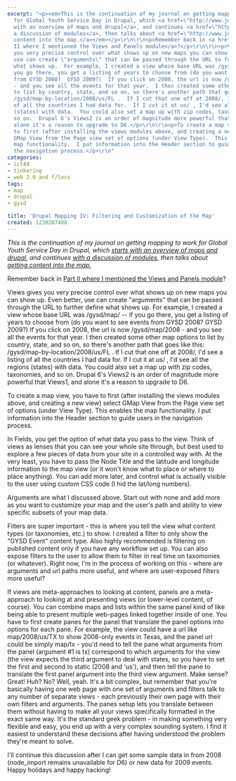```yaml
---
excerpt: "<p><em>This is the continuation of my journal on getting mapping to work
  for Global Youth Service Day in Drupal, which <a href=\"http://www.joncamfield.com/blog/2008/10/how_i_made_a_map_for_global_yo.html\">starts
  with an overview of maps and drupal</a>, and continues <a href=\"http://www.joncamfield.com/blog/2008/10/drupal_and_maps_ii_modules_in_1.html\">with
  a discussion of modules</a>, then talks about <a href=\"http://www.joncamfield.com/blog/2008/11/drupal_and_maps_iii_getting_di.html\">getting
  content into the map.</a></em></p>\r\n\r\n<p>Remember back in <a href=\"http://www.joncamfield.com/blog/2008/10/drupal_and_maps_ii_modules_in_1.html\">Part
  II where I mentioned the Views and Panels module</a>?</p>\r\n\r\n<p>Views gives
  you very precise control over what shows up on new maps you can show up.  Even better,
  use can create \"arguments\" that can be passed through the URL to further define
  what shows up.  For example, I created a view whose base URL was /gysd/map/ -- if
  you go there, you get a listing of years to choose from (do you want to see events
  from GYSD 2008?  GYSD 2009?)  If you click on 2008, the url is now /gysd/map/2008
  - and you see all the events for that year.  I then created some other map options
  to list by country, state, and so on, so there's another path that goes like this:
  /gysd/map-by-location/2008/us/FL .  If I cut that one off at 2008/, I'd see a listing
  of all the countries I had data for.  If I cut it at us/ , I'd see all the regions
  (states) with data.  You could also set a map up with zip codes, taxonomies, and
  so on.  Drupal 6's Views2 is an order of magnitude more powerful that Views1, and
  alone it's a reason to upgrade to D6.</p>\r\n\r\n<p>To create a map view, you have
  to first (after installing the views modules above, and creating a new view) select
  GMap View from the Page view set of options (under View Type).  This enables the
  map functionality.  I put information into the Header section to guide users in
  the navigation process.</p>\r\n"
categories:
- ict4d
- tinkering
- web 2.0 and f/loss
tags:
- map
- drupal
- gysd

title: 'Drupal Mapping IV: Filtering and Customization of the Map'
created: 1230287400
---
```

<p><em>This is the continuation of my journal on getting mapping to work for Global Youth Service Day in Drupal, which <a href="http://www.joncamfield.com/blog/2008/10/how_i_made_a_map_for_global_yo.html">starts with an overview of maps and drupal</a>, and continues <a href="http://www.joncamfield.com/blog/2008/10/drupal_and_maps_ii_modules_in_1.html">with a discussion of modules</a>, then talks about <a href="http://www.joncamfield.com/blog/2008/11/drupal_and_maps_iii_getting_di.html">getting content into the map.</a></em></p>

<p>Remember back in <a href="http://www.joncamfield.com/blog/2008/10/drupal_and_maps_ii_modules_in_1.html">Part II where I mentioned the Views and Panels module</a>?</p>

<p>Views gives you very precise control over what shows up on new maps you can show up.  Even better, use can create "arguments" that can be passed through the URL to further define what shows up.  For example, I created a view whose base URL was /gysd/map/ -- if you go there, you get a listing of years to choose from (do you want to see events from GYSD 2008?  GYSD 2009?)  If you click on 2008, the url is now /gysd/map/2008 - and you see all the events for that year.  I then created some other map options to list by country, state, and so on, so there's another path that goes like this: /gysd/map-by-location/2008/us/FL .  If I cut that one off at 2008/, I'd see a listing of all the countries I had data for.  If I cut it at us/ , I'd see all the regions (states) with data.  You could also set a map up with zip codes, taxonomies, and so on.  Drupal 6's Views2 is an order of magnitude more powerful that Views1, and alone it's a reason to upgrade to D6.</p>

<p>To create a map view, you have to first (after installing the views modules above, and creating a new view) select GMap View from the Page view set of options (under View Type).  This enables the map functionality.  I put information into the Header section to guide users in the navigation process.</p>
<!--break-->
<p>In Fields, you get the option of what data you pass to the view.  Think of views as lenses that you can see your whole site through, but best used to explore a few pieces of data from your site in a controlled way with.  At the very least, you have to pass the Node Title and the latitude and longitude information to the map view (or it won't know what to place or where to place anything).  You can add more later, and control what is actually visible to the user using custom CSS code (I hid the lat/long numbers).</p>

<p>Arguments are what I discussed above.  Start out with none and add more as you want to customize your map and the user's path and ability to view specific subsets of your map data.</p>

<p>Filters are super important - this is where you tell the view what content types (or taxonomies, etc.) to show.  I created a filter to only show the "GYSD Event" content type.  Also highly recommended is filtering on published content only if you have any workflow set up.  You can also expose filters to the user to allow them to filter in real time on taxomonies (or whatever).  Right now, I'm in the process of working on this - where are arguments and url paths more useful, and where are user-exposed filters more useful?</p>

<p>If views are meta-approaches to looking at content, panels are a meta-approach to looking at and presenting views (or lower-level content, of course).  You can combine maps and lists within the same panel kind of like being able to present multiple web-pages linked together inside of one.  You have to first create panes for the panel that translate the panel options into options for each pane.  For example, the view could have a url like map/2008/us/TX to show 2008-only events in Texas, and the panel url could be simply map/tx - you'd need to tell the pane what arguments from the panel (argument #1 is tx) correspond to which arguments for the view (the view expects the third argument to deal with states, so you have to set the first and second to static (2008 and 'us'), and then tell the pane to translate the first panel argument into the third view argument.  Make sense?  Great!  Huh?  No?   Well, yeah. It's a bit complex, but remember that you're basically having one web page with one set of arguments and filters talk to any number of separate views - each previously their own page with their own filters and arguments.  The panes setup lets you translate between them without having to make all your views specifically formatted in the exact same way.  It's the standard geek problem - in making something very flexible and easy, you end up with a very complex sounding system.  I find it easiest to understand these decisions after having understood the problem they're meant to solve.</p>

<p>I'll continue this discussion after I can get some sample data in from 2008 (node_import remains unavailable for D6) or new data for 2009 events.  Happy holidays and happy hacking!</p>
